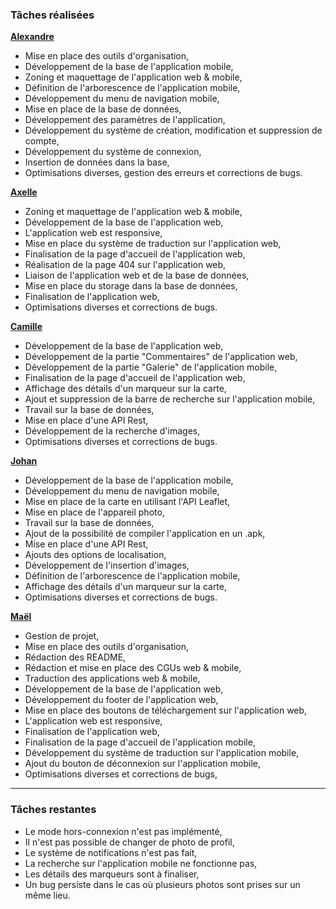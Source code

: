 ### Tâches réalisées

**[Alexandre](https://github.com/)**
- Mise en place des outils d'organisation,
- Développement de la base de l'application mobile,
- Zoning et maquettage de l'application web & mobile,
- Définition de l'arborescence de l'application mobile,
- Développement du menu de navigation mobile,
- Mise en place de la base de données,
- Développement des paramètres de l'application,
- Développement du système de création, modification et suppression de compte,
- Développement du système de connexion,
- Insertion de données dans la base,
- Optimisations diverses, gestion des erreurs et corrections de bugs.

**[Axelle](https://github.com/)**
- Zoning et maquettage de l'application web & mobile,
- Développement de la base de l'application web,
- L'application web est responsive,
- Mise en place du système de traduction sur l'application web,
- Finalisation de la page d'accueil de l'application web,
- Réalisation de la page 404 sur l'application web,
- Liaison de l'application web et de la base de données,
- Mise en place du storage dans la base de données,
- Finalisation de l'application web,
- Optimisations diverses et corrections de bugs.

**[Camille](https://github.com/)**
- Développement de la base de l'application web,
- Développement de la partie "Commentaires" de l'application web,
- Développement de la partie "Galerie" de l'application mobile,
- Finalisation de la page d'accueil de l'application web,
- Affichage des détails d'un marqueur sur la carte,
- Ajout et suppression de la barre de recherche sur l'application mobile,
- Travail sur la base de données,
- Mise en place d'une API Rest,
- Développement de la recherche d'images,
- Optimisations diverses et corrections de bugs.

**[Johan](https://github.com/)**
- Développement de la base de l'application mobile,
- Développement du menu de navigation mobile,
- Mise en place de la carte en utilisant l'API Leaflet,
- Mise en place de l'appareil photo,
- Travail sur la base de données,
- Ajout de la possibilité de compiler l'application en un .apk,
- Mise en place d'une API Rest,
- Ajouts des options de localisation,
- Développement de l'insertion d'images,
- Définition de l'arborescence de l'application mobile,
- Affichage des détails d'un marqueur sur la carte,
- Optimisations diverses et corrections de bugs.

**[Maël](https://github.com/)**
- Gestion de projet,
- Mise en place des outils d'organisation,
- Rédaction des README,
- Rédaction et mise en place des CGUs web & mobile,
- Traduction des applications web & mobile,
- Développement de la base de l'application web,
- Développement du footer de l'application web,
- Mise en place des boutons de téléchargement sur l'application web,
- L'application web est responsive,
- Finalisation de l'application web,
- Finalisation de la page d'accueil de l'application mobile,
- Développement du système de traduction sur l'application mobile,
- Ajout du bouton de déconnexion sur l'application mobile,
- Optimisations diverses et corrections de bugs,

---

### Tâches restantes

- Le mode hors-connexion n'est pas implémenté,
- Il n'est pas possible de changer de photo de profil,
- Le système de notifications n'est pas fait,
- La recherche sur l'application mobile ne fonctionne pas,
- Les détails des marqueurs sont à finaliser,
- Un bug persiste dans le cas où plusieurs photos sont prises sur un même lieu.
